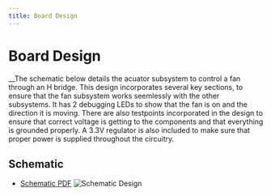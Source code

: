 ```yaml
---
title: Board Design
---
```


# Board Design

__The schematic below details the acuator subsystem to control a fan through an H bridge. This design incorporates several key sections, to ensure that the fan subsystem works seemlessly with the other subsystems. It has 2 debugging LEDs to show that the fan is on and the direction it is moving. There are also testpoints incorporated in the design to ensure that correct voltage is getting to the components and that everything is grounded properly. A 3.3V regulator is also included to make sure that proper power is supplied throughout the circuitry. 

## __Schematic__

- [Schematic PDF](https://github.com/user-attachments/files/20054130/314_Fan.pdf)
![Schematic Design](https://github.com/user-attachments/assets/5d4f5499-23a9-4020-ab75-c99b4490d60e)
